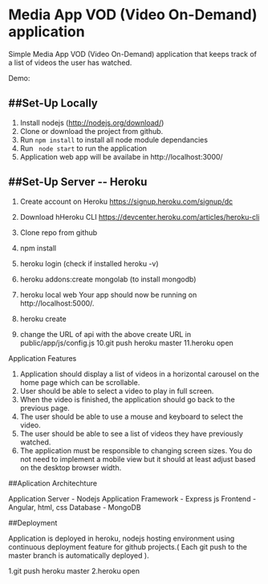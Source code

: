 Media App VOD (Video On-Demand) application
============================================

Simple Media App VOD (Video On-Demand) application that keeps track of a list of videos the user has watched.

Demo:  

##Set-Up Locally
----------------------

1. Install nodejs (http://nodejs.org/download/)
2. Clone or download the project from github.
3. Run ``` npm install ``` to install all node module dependancies 
4. Run ```  node start ``` to run the application
5. Application web app will be availabe in http://localhost:3000/ 

##Set-Up Server -- Heroku
----------------------

1. Create account on Heroku https://signup.heroku.com/signup/dc
2. Download hHeroku CLI https://devcenter.heroku.com/articles/heroku-cli
3. Clone repo from github
4. npm install
5. heroku login (check if installed heroku -v)
6. heroku addons:create mongolab (to install mongodb)
7. heroku local web Your app should now be running on http://localhost:5000/.

8. heroku create
9. change the URL of api with the above create URL in public/app/js/config.js
10.git push heroku master
11.heroku open


Application Features
1.	Application should display a list of videos in a horizontal carousel on the home page which can be scrollable.
2.	User should be able to select a video to play in full screen.
3.	When the video is finished, the application should go back to the previous page.
4.	The user should be able to use a mouse and keyboard to select the video.
5.	The user should be able to see a list of videos they have previously watched.
6.	The application must be responsible to changing screen sizes. You do not need to implement a mobile view but it should at least adjust based on the desktop browser width.


##Aplication Architechture

Application Server - Nodejs
Application Framework - Express js
Frontend - Angular, html, css
Database - MongoDB


##Deployment

Application is deployed in heroku, nodejs hosting environment using continuous deployment feature for github projects.( Each git push to the master branch is automatically deployed ).


1.git push heroku master
2.heroku open


